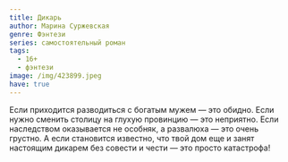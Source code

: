 ```yaml
---
title: Дикарь
author: Марина Суржевская
genre: Фэнтези
series: самостоятельный роман
tags:
  - 16+
  - фэнтези
image: /img/423899.jpeg
have: true
---
```

Если приходится разводиться с богатым мужем — это обидно. Если нужно сменить столицу на глухую провинцию — это неприятно. Если наследством оказывается не особняк, а развалюха — это очень грустно. А если становится известно, что твой дом еще и занят настоящим дикарем без совести и чести — это просто катастрофа!